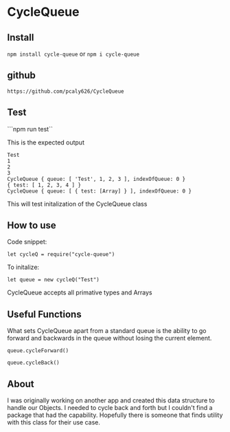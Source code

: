 # CycleQueue

## Install

   ```npm install cycle-queue```
   or 
   ```npm i cycle-queue```

## github

   ```https://github.com/pcaly626/CycleQueue```

## Test

   ```npm run test``

   This is the expected output 

   ```
   Test
   1
   2
   3
   CycleQueue { queue: [ 'Test', 1, 2, 3 ], indexOfQueue: 0 }
   { test: [ 1, 2, 3, 4 ] }
   CycleQueue { queue: [ { test: [Array] } ], indexOfQueue: 0 }
   ```

This will test initalization of the CycleQueue class

## How to use

Code snippet:

   ```let cycleQ = require("cycle-queue")```

To initalize:

   ```let queue = new cycleQ("Test")```

CycleQueue accepts all primative types and Arrays

## Useful Functions

What sets CycleQueue apart from a standard queue is the ability to go forward and backwards in the queue without losing the current element. 

   ```queue.cycleForward()```

   ```queue.cycleBack()```

## About

I was originally working on another app and created this data structure to handle our Objects. I needed to cycle back and forth but I couldn't find a package that had the capability. Hopefully there is someone that finds utility with this class for their use case. 